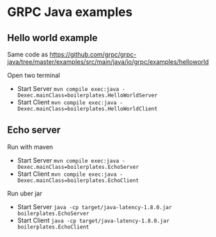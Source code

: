 # GRPC Java examples

## Hello world example

Same code as <https://github.com/grpc/grpc-java/tree/master/examples/src/main/java/io/grpc/examples/helloworld>

Open two terminal

- Start Server `mvn compile exec:java -Dexec.mainClass=boilerplates.HelloWorldServer`
- Start Client `mvn compile exec:java -Dexec.mainClass=boilerplates.HelloWorldClient`

## Echo server

Run with maven

- Start Server `mvn compile exec:java -Dexec.mainClass=boilerplates.EchoServer`
- Start Client `mvn compile exec:java -Dexec.mainClass=boilerplates.EchoClient`

Run uber jar

- Start Server `java -cp target/java-latency-1.8.0.jar boilerplates.EchoServer`
- Start Client `java -cp target/java-latency-1.8.0.jar boilerplates.EchoClient`